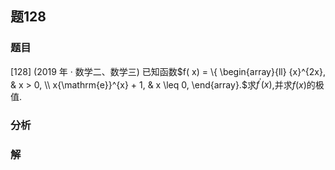 ## 题128
### 题目
[128] (2019 年 · 数学二、数学三) 已知函数$f( x)  = \{  \begin{array}{ll} {x}^{2x}, & x > 0, \\  x{\mathrm{e}}^{x} + 1, & x \leq  0, \end{array}.$求${f}^{\prime }( x)$,并求$f( x)$的极值. 
### 分析

### 解